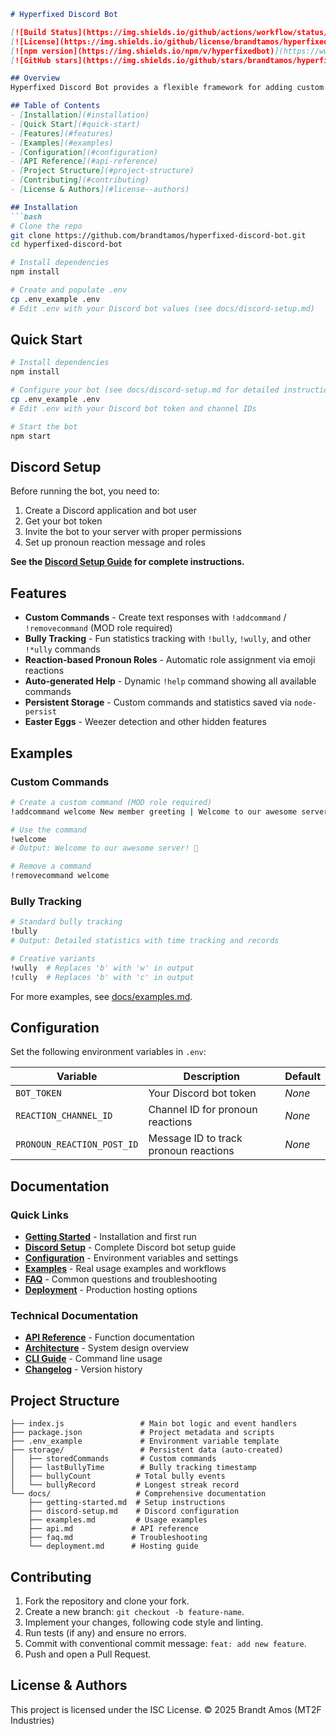 ````markdown
# Hyperfixed Discord Bot

[![Build Status](https://img.shields.io/github/actions/workflow/status/brandtamos/hyperfixed-discord-bot/ci.yml)](https://github.com/brandtamos/hyperfixed-discord-bot/actions)
[![License](https://img.shields.io/github/license/brandtamos/hyperfixed-discord-bot)](LICENSE)
[![npm version](https://img.shields.io/npm/v/hyperfixedbot)](https://www.npmjs.com/package/hyperfixedbot)
[![GitHub stars](https://img.shields.io/github/stars/brandtamos/hyperfixed-discord-bot?style=social)](https://github.com/brandtamos/hyperfixed-discord-bot/stargazers)

## Overview
Hyperfixed Discord Bot provides a flexible framework for adding custom commands, reaction-based role assignments, and playful moderation utilities to your Discord server.

## Table of Contents
- [Installation](#installation)
- [Quick Start](#quick-start)
- [Features](#features)
- [Examples](#examples)
- [Configuration](#configuration)
- [API Reference](#api-reference)
- [Project Structure](#project-structure)
- [Contributing](#contributing)
- [License & Authors](#license--authors)

## Installation
```bash
# Clone the repo
git clone https://github.com/brandtamos/hyperfixed-discord-bot.git
cd hyperfixed-discord-bot

# Install dependencies
npm install

# Create and populate .env
cp .env_example .env
# Edit .env with your Discord bot values (see docs/discord-setup.md)
````

## Quick Start

```bash
# Install dependencies
npm install

# Configure your bot (see docs/discord-setup.md for detailed instructions)
cp .env_example .env
# Edit .env with your Discord bot token and channel IDs

# Start the bot
npm start
```

## Discord Setup
Before running the bot, you need to:
1. Create a Discord application and bot user
2. Get your bot token
3. Invite the bot to your server with proper permissions
4. Set up pronoun reaction message and roles

**See the [Discord Setup Guide](docs/discord-setup.md) for complete instructions.**

## Features

* **Custom Commands** - Create text responses with `!addcommand` / `!removecommand` (MOD role required)
* **Bully Tracking** - Fun statistics tracking with `!bully`, `!wully`, and other `!*ully` commands
* **Reaction-based Pronoun Roles** - Automatic role assignment via emoji reactions
* **Auto-generated Help** - Dynamic `!help` command showing all available commands
* **Persistent Storage** - Custom commands and statistics saved via `node-persist`
* **Easter Eggs** - Weezer detection and other hidden features

## Examples

### Custom Commands
```bash
# Create a custom command (MOD role required)
!addcommand welcome New member greeting | Welcome to our awesome server! 🎉

# Use the command
!welcome
# Output: Welcome to our awesome server! 🎉

# Remove a command
!removecommand welcome
```

### Bully Tracking
```bash
# Standard bully tracking
!bully
# Output: Detailed statistics with time tracking and records

# Creative variants
!wully  # Replaces 'b' with 'w' in output
!cully  # Replaces 'b' with 'c' in output
```

For more examples, see [docs/examples.md](docs/examples.md).

## Configuration

Set the following environment variables in `.env`:

| Variable                   | Description                           | Default |
| -------------------------- | ------------------------------------- | ------- |
| `BOT_TOKEN`                | Your Discord bot token                | *None*  |
| `REACTION_CHANNEL_ID`      | Channel ID for pronoun reactions      | *None*  |
| `PRONOUN_REACTION_POST_ID` | Message ID to track pronoun reactions | *None*  |

## Documentation

### Quick Links
- **[Getting Started](docs/getting-started.md)** - Installation and first run
- **[Discord Setup](docs/discord-setup.md)** - Complete Discord bot setup guide
- **[Configuration](docs/configuration.md)** - Environment variables and settings
- **[Examples](docs/examples.md)** - Real usage examples and workflows
- **[FAQ](docs/faq.md)** - Common questions and troubleshooting
- **[Deployment](docs/deployment.md)** - Production hosting options

### Technical Documentation  
- **[API Reference](docs/api.md)** - Function documentation
- **[Architecture](docs/architecture.md)** - System design overview
- **[CLI Guide](docs/cli.md)** - Command line usage
- **[Changelog](docs/changelog.md)** - Version history

## Project Structure

```
├── index.js                 # Main bot logic and event handlers
├── package.json             # Project metadata and scripts  
├── .env_example             # Environment variable template
├── storage/                 # Persistent data (auto-created)
│   ├── storedCommands       # Custom commands
│   ├── lastBullyTime        # Bully tracking timestamp
│   ├── bullyCount          # Total bully events
│   └── bullyRecord         # Longest streak record
└── docs/                   # Comprehensive documentation
    ├── getting-started.md  # Setup instructions
    ├── discord-setup.md    # Discord configuration
    ├── examples.md         # Usage examples
    ├── api.md             # API reference
    ├── faq.md             # Troubleshooting
    └── deployment.md      # Hosting guide
```

## Contributing

1. Fork the repository and clone your fork.
2. Create a new branch: `git checkout -b feature-name`.
3. Implement your changes, following code style and linting.
4. Run tests (if any) and ensure no errors.
5. Commit with conventional commit message: `feat: add new feature`.
6. Push and open a Pull Request.

## License & Authors

This project is licensed under the ISC License. © 2025 Brandt Amos (MT2F Industries)